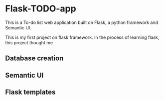 # Flask-TODO-app
This is a To-do list web application built on Flask, a python framework and Semantic UI.

This is my first project on flask framework. In the process of learning flask, this project thought me
## Database creation 
## Semantic UI
## Flask templates


